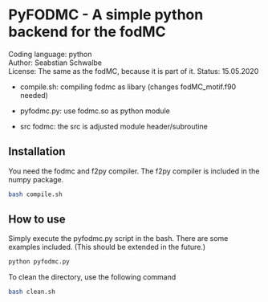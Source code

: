 # PyFODMC - A simple python backend for the fodMC 
Coding language: python  
Author: Seabstian Schwalbe  
License: The same as the fodMC, because it is part of it. 
Status: 15.05.2020 

* compile.sh:   compiling fodmc as libary (changes fodMC_motif.f90 needed)
                
* pyfodmc.py:  use fodmc.so as python module 
* src fodmc:    the src is adjusted module header/subroutine 

## Installation 
You need the fodmc and f2py compiler. The f2py compiler is included in the numpy package.
```bash 
bash compile.sh
```

## How to use 
Simply execute the pyfodmc.py script in the bash. There are some examples 
included. (This should be extended in the future.) 

```bash 
python pyfodmc.py
```

To clean the directory, use the following command 
```bash
bash clean.sh 
```
